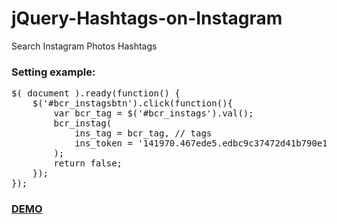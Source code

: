 jQuery-Hashtags-on-Instagram
============================

Search Instagram Photos Hashtags

<h3>Setting example:</h3>
<pre>$( document ).ready(function() {
	$('#bcr_instagsbtn').click(function(){
		var bcr_tag = $('#bcr_instags').val();
		bcr_instag(
			ins_tag = bcr_tag, // tags
			ins_token = '141970.467ede5.edbc9c37472d41b790e1db8948793f11' // token
		);	
		return false;
	});
});</pre>
			
			
<h3><a href="http://ibacor.com/media/instagram-search/">DEMO</a></h3>
